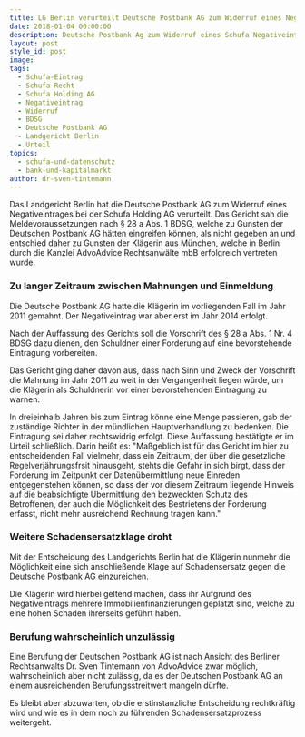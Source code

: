 ```yaml
---
title: LG Berlin verurteilt Deutsche Postbank AG zum Widerruf eines Negativeintrages
date: 2018-01-04 00:00:00
description: Deutsche Postbank Ag zum Widerruf eines Schufa Negativeintrags verurteilt
layout: post
style_id: post
image:
tags:
  - Schufa-Eintrag
  - Schufa-Recht
  - Schufa Holding AG
  - Negativeintrag
  - Widerruf
  - BDSG
  - Deutsche Postbank AG
  - Landgericht Berlin
  - Urteil
topics:
  - schufa-und-datenschutz
  - bank-und-kapitalmarkt
author: dr-sven-tintemann
---
```



Das Landgericht Berlin hat die Deutsche Postbank AG zum Widerruf eines Negativeintrages bei der Schufa Holding AG verurteilt. Das Gericht sah die Meldevoraussetzungen nach § 28 a Abs. 1 BDSG, welche zu Gunsten der Deutschen Postbank AG hätten eingreifen können, als nicht gegeben an und entschied daher zu Gunsten der Klägerin aus München, welche in Berlin durch die Kanzlei AdvoAdvice Rechtsanwälte mbB erfolgreich vertreten wurde.

### Zu langer Zeitraum zwischen Mahnungen und Einmeldung

Die Deutsche Postbank AG hatte die Klägerin im vorliegenden Fall im Jahr 2011 gemahnt. Der Negativeintrag war aber erst im Jahr 2014 erfolgt.

Nach der Auffassung des Gerichts soll die Vorschrift des § 28 a Abs. 1 Nr. 4 BDSG dazu dienen, den Schuldner einer Forderung auf eine bevorstehende Eintragung vorbereiten.

Das Gericht ging daher davon aus, dass nach Sinn und Zweck der Vorschrift die Mahnung im Jahr 2011 zu weit in der Vergangenheit liegen würde, um die Klägerin als Schuldnerin vor einer bevorstehenden Eintragung zu warnen.

In dreieinhalb Jahren bis zum Eintrag könne eine Menge passieren, gab der zuständige Richter in der mündlichen Hauptverhandlung zu bedenken. Die Eintragung sei daher rechtswidrig erfolgt. Diese Auffassung bestätigte er im Urteil schließlich. Darin heißt es: "Maßgeblich ist für das Gericht im hier zu entscheidenden Fall vielmehr, dass ein Zeitraum, der über die gesetzliche Regelverjährungsfrsit hinausgeht, stehts die Gefahr in sich birgt, dass der Forderung im Zeitpunkt der Datenübermittlung neue Einreden entgegenstehen können, so dass der vor diesem Zeitraum liegende Hinweis auf die beabsichtigte Übermittlung den bezweckten Schutz des Betroffenen, der auch die Möglichkeit des Bestrietens der Forderung erfasst, nicht mehr ausreichend Rechnung tragen kann."

### Weitere Schadensersatzklage droht

Mit der Entscheidung des Landgerichts Berlin hat die Klägerin nunmehr die Möglichkeit eine sich anschließende Klage auf Schadensersatz gegen die Deutsche Postbank AG einzureichen.

Die Klägerin wird hierbei geltend machen, dass ihr Aufgrund des Negativeintrags mehrere Immobilienfinanzierungen geplatzt sind, welche zu eine hohen Schaden ihrerseits geführt haben.

### Berufung wahrscheinlich unzulässig

Eine Berufung der Deutschen Postbank AG ist nach Ansicht des Berliner Rechtsanwalts Dr. Sven Tintemann von AdvoAdvice zwar möglich, wahrscheinlich aber nicht zulässig, da es der Deutschen Postbank AG an einem ausreichenden Berufungsstreitwert mangeln dürfte.

Es bleibt aber abzuwarten, ob die erstinstanzliche Entscheidung rechtkräftig wird und wie es in dem noch zu führenden Schadensersatzprozess weitergeht.
